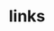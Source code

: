 ---
layout: page
title: links
nav: true
nav_order: 6
dropdown: true
children: 
    - title: ML and US conferences
      permalink: https://astanziola.github.io/ml-us-deadlines
---